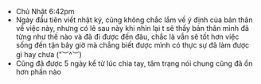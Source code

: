 - Chủ Nhật 6:42pm
- Ngày đầu tiên viết nhật ký, cũng không chắc lắm về ý định của bản thân về việc này, nhưng có lẽ sau này khi nhìn lại t sẽ thấy bản thân mình đã từng như thế nào và đã đi được đến đâu, chắc là vẫn sẽ tốt hơn việc sống đến tận bây giờ mà chẳng biết được mình có thực sự đã làm được gì hay chưa ("︶^︶)
- Cũng đã được 5 ngày kể từ lúc chia tay, tâm trạng nói chung cũng đã ổn hơn phần nào